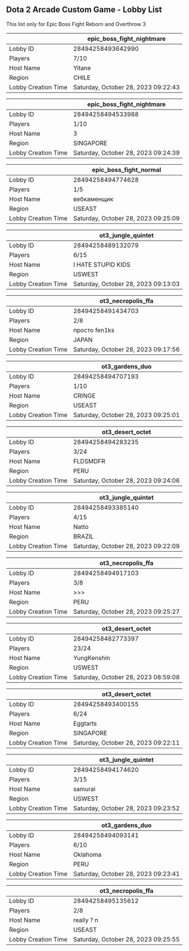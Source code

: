 ## Dota 2 Arcade Custom Game - Lobby List

This list only for Epic Boss Fight Reborn and Overthrow 3

|  | epic_boss_fight_nightmare |
| ------ | ------ |
| Lobby ID | 28494258493642990 |
| Players | 7/10 |
| Host Name | Yitane |
| Region | CHILE |
| Lobby Creation Time | Saturday, October 28, 2023 09:22:43 |


|  | epic_boss_fight_nightmare |
| ------ | ------ |
| Lobby ID | 28494258494533988 |
| Players | 1/10 |
| Host Name | 3 |
| Region | SINGAPORE |
| Lobby Creation Time | Saturday, October 28, 2023 09:24:39 |


|  | epic_boss_fight_normal |
| ------ | ------ |
| Lobby ID | 28494258494774628 |
| Players | 1/5 |
| Host Name | вебкаменщик |
| Region | USEAST |
| Lobby Creation Time | Saturday, October 28, 2023 09:25:09 |


|  | ot3_jungle_quintet |
| ------ | ------ |
| Lobby ID | 28494258489132079 |
| Players | 6/15 |
| Host Name | I HATE STUPID KIDS |
| Region | USWEST |
| Lobby Creation Time | Saturday, October 28, 2023 09:13:03 |


|  | ot3_necropolis_ffa |
| ------ | ------ |
| Lobby ID | 28494258491434703 |
| Players | 2/8 |
| Host Name | просто fen1ks |
| Region | JAPAN |
| Lobby Creation Time | Saturday, October 28, 2023 09:17:56 |


|  | ot3_gardens_duo |
| ------ | ------ |
| Lobby ID | 28494258494707193 |
| Players | 1/10 |
| Host Name | CRINGE |
| Region | USEAST |
| Lobby Creation Time | Saturday, October 28, 2023 09:25:01 |


|  | ot3_desert_octet |
| ------ | ------ |
| Lobby ID | 28494258494283235 |
| Players | 3/24 |
| Host Name | FLDSMDFR |
| Region | PERU |
| Lobby Creation Time | Saturday, October 28, 2023 09:24:06 |


|  | ot3_jungle_quintet |
| ------ | ------ |
| Lobby ID | 28494258493385140 |
| Players | 4/15 |
| Host Name | Natto |
| Region | BRAZIL |
| Lobby Creation Time | Saturday, October 28, 2023 09:22:09 |


|  | ot3_necropolis_ffa |
| ------ | ------ |
| Lobby ID | 28494258494917103 |
| Players | 3/8 |
| Host Name | >>> |
| Region | PERU |
| Lobby Creation Time | Saturday, October 28, 2023 09:25:27 |


|  | ot3_desert_octet |
| ------ | ------ |
| Lobby ID | 28494258482773397 |
| Players | 23/24 |
| Host Name | YungKenshin |
| Region | USWEST |
| Lobby Creation Time | Saturday, October 28, 2023 08:59:08 |


|  | ot3_desert_octet |
| ------ | ------ |
| Lobby ID | 28494258493400155 |
| Players | 6/24 |
| Host Name | Eggtarts |
| Region | SINGAPORE |
| Lobby Creation Time | Saturday, October 28, 2023 09:22:11 |


|  | ot3_jungle_quintet |
| ------ | ------ |
| Lobby ID | 28494258494174620 |
| Players | 3/15 |
| Host Name | samurai |
| Region | USWEST |
| Lobby Creation Time | Saturday, October 28, 2023 09:23:52 |


|  | ot3_gardens_duo |
| ------ | ------ |
| Lobby ID | 28494258494093141 |
| Players | 6/10 |
| Host Name | Oklahoma |
| Region | PERU |
| Lobby Creation Time | Saturday, October 28, 2023 09:23:41 |


|  | ot3_necropolis_ffa |
| ------ | ------ |
| Lobby ID | 28494258495135612 |
| Players | 2/8 |
| Host Name | really ? n |
| Region | USEAST |
| Lobby Creation Time | Saturday, October 28, 2023 09:25:55 |


